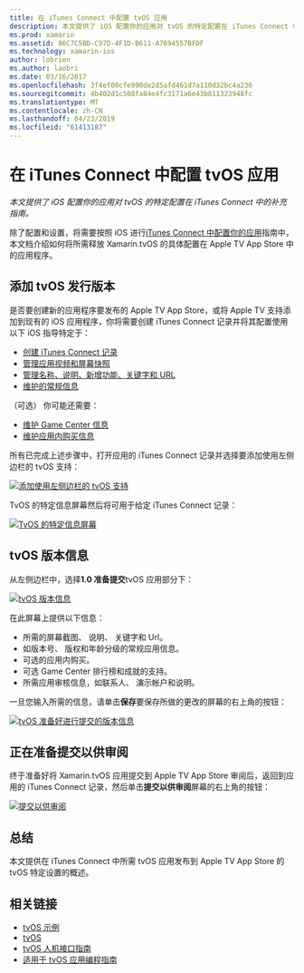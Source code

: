 ```yaml
---
title: 在 iTunes Connect 中配置 tvOS 应用
description: 本文提供了 iOS 配置你的应用对 tvOS 的特定配置在 iTunes Connect 中的补充指南。
ms.prod: xamarin
ms.assetid: 86C7C5BD-C97D-4F1D-B611-A7694557BFDF
ms.technology: xamarin-ios
author: lobrien
ms.author: laobri
ms.date: 03/16/2017
ms.openlocfilehash: 3f4ef00cfe990de2d5afd461d7a110d32bc4a236
ms.sourcegitcommit: 4b402d1c508fa84e4fc3171a6e43b811323948fc
ms.translationtype: MT
ms.contentlocale: zh-CN
ms.lasthandoff: 04/23/2019
ms.locfileid: "61413187"
---
```

# <a name="configure-your-tvos-app-in-itunes-connect"></a>在 iTunes Connect 中配置 tvOS 应用

_本文提供了 iOS 配置你的应用对 tvOS 的特定配置在 iTunes Connect 中的补充指南。_


除了配置和设置，将需要按照 iOS 进行[iTunes Connect 中配置你的应用](~/ios/deploy-test/app-distribution/app-store-distribution/itunesconnect.md)指南中，本文档介绍如何将所需释放 Xamarin.tvOS 的具体配置在 Apple TV App Store 中的应用程序。

<a name="Adding-a-tvOS-Release-Version" />

## <a name="adding-a-tvos-release-version"></a>添加 tvOS 发行版本

是否要创建新的应用程序要发布的 Apple TV App Store，或将 Apple TV 支持添加到现有的 iOS 应用程序，你将需要创建 iTunes Connect 记录并将其配置使用以下 iOS 指导特定于：

- [创建 iTunes Connect 记录](~/ios/deploy-test/app-distribution/app-store-distribution/itunesconnect.md#creating)
- [管理应用视频和屏幕快照](~/ios/deploy-test/app-distribution/app-store-distribution/itunesconnect.md#managing)
- [管理名称、说明、新增功能、关键字和 URL](~/ios/deploy-test/app-distribution/app-store-distribution/itunesconnect.md#metadata)
- [维护的常规信息](~/ios/deploy-test/app-distribution/app-store-distribution/itunesconnect.md#general)

（可选） 你可能还需要：

- [维护 Game Center 信息](~/ios/deploy-test/app-distribution/app-store-distribution/itunesconnect.md#game-center)
- [维护应用内购买信息](~/ios/deploy-test/app-distribution/app-store-distribution/itunesconnect.md#iap)

所有已完成上述步骤中，打开应用的 iTunes Connect 记录并选择要添加使用左侧边栏的 tvOS 支持：

[![](itunes-connect-images/connect01.png "添加使用左侧边栏的 tvOS 支持")](itunes-connect-images/connect01.png#lightbox)

TvOS 的特定信息屏幕然后将可用于给定 iTunes Connect 记录：

[![](itunes-connect-images/connect02.png "TvOS 的特定信息屏幕")](itunes-connect-images/connect02.png#lightbox)

<a name="tvOS-Version-Information" />

## <a name="tvos-version-information"></a>tvOS 版本信息

从左侧边栏中，选择**1.0 准备提交**tvOS 应用部分下：

[![](itunes-connect-images/connect03.png "tvOS 版本信息")](itunes-connect-images/connect03.png#lightbox)

在此屏幕上提供以下信息：

- 所需的屏幕截图、 说明、 关键字和 Url。
- 如版本号、 版权和年龄分级的常规应用信息。
- 可选的应用内购买。
- 可选 Game Center 排行榜和成就的支持。
- 所需应用审核信息，如联系人、 演示帐户和说明。

一旦您输入所需的信息，请单击**保存**要保存所做的更改的屏幕的右上角的按钮：

[![](itunes-connect-images/connect04.png "tvOS 准备好进行提交的版本信息")](itunes-connect-images/connect04.png#lightbox)

<a name="Submitting-for-Review" />

## <a name="preparing-to-submit-for-review"></a>正在准备提交以供审阅

终于准备好将 Xamarin.tvOS 应用提交到 Apple TV App Store 审阅后，返回到应用的 iTunes Connect 记录，然后单击**提交以供审阅**屏幕的右上角的按钮：

[![](itunes-connect-images/connect05.png "提交以供审阅")](itunes-connect-images/connect05.png#lightbox)

<a name="Summary" />

## <a name="summary"></a>总结

本文提供在 iTunes Connect 中所需 tvOS 应用发布到 Apple TV App Store 的 tvOS 特定设置的概述。



## <a name="related-links"></a>相关链接

- [tvOS 示例](https://developer.xamarin.com/samples/tvos/all/)
- [tvOS](https://developer.apple.com/tvos/)
- [tvOS 人机接口指南](https://developer.apple.com/tvos/human-interface-guidelines/)
- [适用于 tvOS 应用编程指南](https://developer.apple.com/library/prerelease/tvos/documentation/General/Conceptual/AppleTV_PG/)
